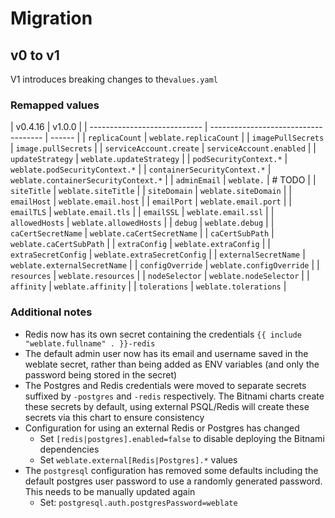# Migration

## v0 to v1

V1 introduces breaking changes to the`values.yaml`

### Remapped values

| v0.4.16                      | v1.0.0                               |
| ---------------------------- | ------------------------------------ | ------ |
| `replicaCount`               | `weblate.replicaCount`               |
| `imagePullSecrets`           | `image.pullSecrets`                  |
| `serviceAccount.create`      | `serviceAccount.enabled`             |
| `updateStrategy`             | `weblate.updateStrategy`             |
| `podSecurityContext.*`       | `weblate.podSecurityContext.*`       |
| `containerSecurityContext.*` | `weblate.containerSecurityContext.*` |
| `adminEmail`                 | `weblate.`                           | # TODO |
| `siteTitle`                  | `weblate.siteTitle`                  |
| `siteDomain`                 | `weblate.siteDomain`                 |
| `emailHost`                  | `weblate.email.host`                 |
| `emailPort`                  | `weblate.email.port`                 |
| `emailTLS`                   | `weblate.email.tls`                  |
| `emailSSL`                   | `weblate.email.ssl`                  |
| `allowedHosts`               | `weblate.allowedHosts`               |
| `debug`                      | `weblate.debug`                      |
| `caCertSecretName`           | `weblate.caCertSecretName`           |
| `caCertSubPath`              | `weblate.caCertSubPath`              |
| `extraConfig`                | `weblate.extraConfig`                |
| `extraSecretConfig`          | `weblate.extraSecretConfig`          |
| `externalSecretName`         | `weblate.externalSecretName`         |
| `configOverride`             | `weblate.configOverride`             |
| `resources`                  | `weblate.resources`                  |
| `nodeSelector`               | `weblate.nodeSelector`               |
| `affinity`                   | `weblate.affinity`                   |
| `tolerations`                | `weblate.tolerations`                |

### Additional notes

- Redis now has its own secret containing the credentials `{{ include "weblate.fullname" . }}-redis`
- The default admin user now has its email and username saved in the weblate secret, rather than being added as ENV variables (and only the password being stored in the secret)
- The Postgres and Redis credentials were moved to separate secrets suffixed by `-postgres` and `-redis` respectively. The Bitnami charts create these secrets by default, using external PSQL/Redis will create these secrets via this chart to ensure consistency
- Configuration for using an external Redis or Postgres has changed
  - Set `[redis|postgres].enabled=false` to disable deploying the Bitnami dependencies
  - Set `weblate.external[Redis|Postgres].*` values
- The `postgresql` configuration has removed some defaults including the default postgres user password to use a randomly generated password. This needs to be manually updated again
  - Set: `postgresql.auth.postgresPassword=weblate`

